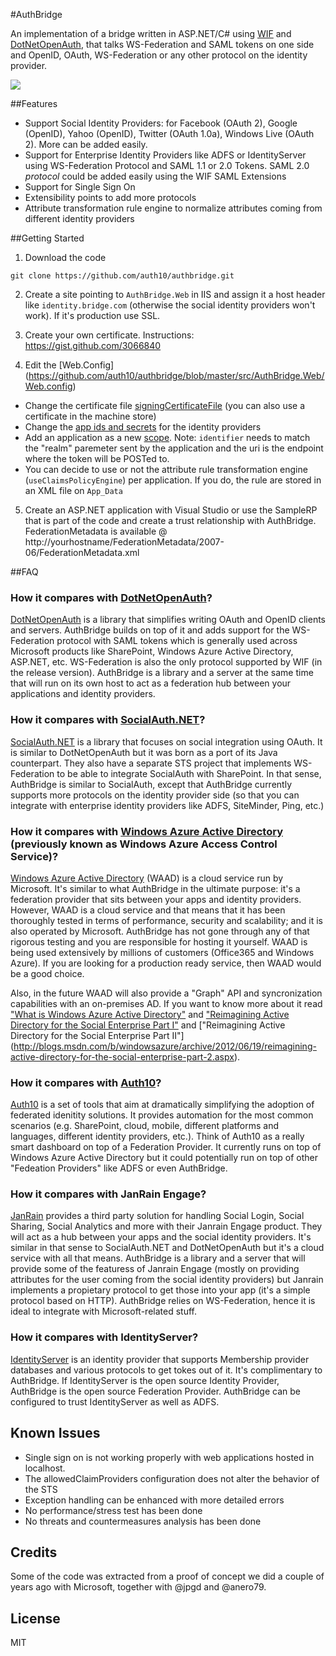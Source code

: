 #AuthBridge

An implementation of a bridge written in ASP.NET/C# using [WIF](http://msdn.microsoft.com/en-us/security/aa570351.aspx) and [DotNetOpenAuth](http://www.dotnetopenauth.net), that talks WS-Federation and SAML tokens on one side and OpenID, OAuth, WS-Federation or any other protocol on the identity provider.

![](http://puu.sh/GzU1)

##Features

* Support Social Identity Providers: for Facebook (OAuth 2), Google (OpenID), Yahoo (OpenID), Twitter (OAuth 1.0a), Windows Live (OAuth 2). More can be added easily.
* Support for Enterprise Identity Providers like ADFS or IdentityServer using WS-Federation Protocol and SAML 1.1 or 2.0 Tokens. SAML 2.0 *protocol* could be added easily using the WIF SAML Extensions
* Support for Single Sign On
* Extensibility points to add more protocols
* Attribute transformation rule engine to normalize attributes coming from different identity providers

##Getting Started

1. Download the code
```
git clone https://github.com/auth10/authbridge.git
```
2. Create a site pointing to `AuthBridge.Web` in IIS and assign it a host header like `identity.bridge.com` (otherwise the social identity providers won't work). If it's production use SSL.

3. Create your own certificate. Instructions: https://gist.github.com/3066840

4. Edit the [Web.Config] (https://github.com/auth10/authbridge/blob/master/src/AuthBridge.Web/Web.config) 
  * Change the certificate file  [signingCertificateFile](https://github.com/auth10/authbridge/blob/master/src/AuthBridge.Web/Web.config#L64) (you can also use a certificate in the machine store)
  * Change the [app ids and secrets](https://github.com/auth10/authbridge/blob/master/src/AuthBridge.Web/Web.config#L65) for the identity providers 
  * Add an application as a new [scope](https://github.com/auth10/authbridge/blob/master/src/AuthBridge.Web/Web.config#L93). Note: `identifier` needs to match the "realm" paremeter sent by the application and the uri is the endpoint where the token will be POSTed to.
  * You can decide to use or not the attribute rule transformation engine (`useClaimsPolicyEngine`) per application. If you do, the rule are stored in an XML file on `App_Data`  
5. Create an ASP.NET application with Visual Studio or use the SampleRP that is part of the code and create a trust relationship with AuthBridge. FederationMetadata is available @ http://yourhostname/FederationMetadata/2007-06/FederationMetadata.xml

##FAQ

### How it compares with [DotNetOpenAuth](http://www.dotnetopenauth.net)?

[DotNetOpenAuth](http://www.dotnetopenauth.net) is a library that simplifies writing OAuth and OpenID clients and servers. AuthBridge builds on top of it and adds support for the WS-Federation protocol with SAML tokens which is generally used across Microsoft products like SharePoint, Windows Azure Active Directory, ASP.NET, etc. WS-Federation is also the only protocol supported by WIF (in the release version). AuthBridge is a library and a server at the same time that will run on its own host to act as a federation hub between your applications and identity providers.

### How it compares with [SocialAuth.NET](http://code.google.com/p/socialauth-net/)?

[SocialAuth.NET](http://code.google.com/p/socialauth-net/) is a library that focuses on social integration using OAuth. It is similar to DotNetOpenAuth but it was born as a port of its Java counterpart. They also have a separate STS project that implements WS-Federation to be able to integrate SocialAuth with SharePoint. In that sense, AuthBridge is similar to SocialAuth, except that AuthBridge currently supports more protocols on the identity provider side (so that you can integrate with enterprise identity providers like ADFS, SiteMinder, Ping, etc.)

### How it compares with [Windows Azure Active Directory](https://www.windowsazure.com/en-us/home/features/identity/) (previously known as Windows Azure Access Control Service)?

[Windows Azure Active Directory](https://www.windowsazure.com/en-us/home/features/identity/) (WAAD) is a cloud service run by Microsoft. It's similar to what AuthBridge in the ultimate purpose: it's a federation provider that sits between your apps and identity providers. However, WAAD is a cloud service and that means that it has been thoroughly tested in terms of performance, security and scalability; and it is also operated by Microsoft. AuthBridge has not gone through any of that rigorous testing and you are responsible for hosting it yourself. WAAD is being used extensively by millions of customers (Office365 and Windows Azure). If you are looking for a production ready service, then WAAD would be a good choice. 

Also, in the future WAAD will also provide a "Graph" API and syncronization capabilities with an on-premises AD. If you want to know more about it read ["What is Windows Azure Active Directory"](http://blog.auth10.com/2012/06/13/what-is-windows-azure-active-directory/) and ["Reimagining Active Directory for the Social Enterprise Part I"](http://blogs.msdn.com/b/windowsazure/archive/2012/05/23/reimagining-active-directory-for-the-social-enterprise-part-1.aspx) and ["Reimagining Active Directory for the Social Enterprise Part II"] (http://blogs.msdn.com/b/windowsazure/archive/2012/06/19/reimagining-active-directory-for-the-social-enterprise-part-2.aspx). 

### How it compares with [Auth10](http://auth10.com)?

[Auth10](http://auth10.com) is a set of tools that aim at dramatically simplifying the adoption of federated idenitity solutions. It provides automation for the most common scenarios (e.g. SharePoint, cloud, mobile, different platforms and languages, different identity providers, etc.). Think of Auth10 as a really smart dashboard on top of a Federation Provider. It currently runs on top of Windows Azure Active Directory but it could potentially run on top of other "Fedeation Providers" like ADFS or even AuthBridge.

### How it compares with JanRain Engage?

[JanRain](http://janrain.com/) provides a third party solution for handling Social Login, Social Sharing, Social Analytics and more with their Janrain Engage product. They will act as a hub between your apps and the social identity providers. It's similar in that sense to SocialAuth.NET and DotNetOpenAuth but it's a cloud service with all that means. AuthBridge is a library and a server that will provide some of the featuress of Janrain Engage (mostly on providing attributes for the user coming from the social identity providers) but Janrain implements a propietary protocol to get those into your app (it's a simple protocol based on HTTP). AuthBridge relies on WS-Federation, hence it is ideal to integrate with Microsoft-related stuff. 

### How it compares with IdentityServer?

[IdentityServer](http://identityserver.codeplex.com/) is an identity provider that supports Membership provider databases and various protocols to get tokes out of it. It's complimentary to AuthBridge. If IdentityServer is the open source Identity Provider, AuthBridge is the open source Federation Provider. AuthBridge can be configured to trust IdentityServer as well as ADFS.

## Known Issues

* Single sign on is not working properly with web applications hosted in localhost.
* The allowedClaimProviders configuration does not alter the behavior of the STS
* Exception handling can be enhanced with more detailed errors
* No performance/stress test has been done
* No threats and countermeasures analysis has been done

## Credits

Some of the code was extracted from a proof of concept we did a couple of years ago with Microsoft, together with @jpgd and @anero79.

## License

MIT

